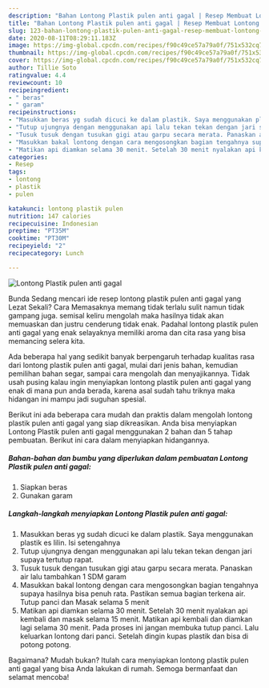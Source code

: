 ```yaml
---
description: "Bahan Lontong Plastik pulen anti gagal | Resep Membuat Lontong Plastik pulen anti gagal Yang Lezat"
title: "Bahan Lontong Plastik pulen anti gagal | Resep Membuat Lontong Plastik pulen anti gagal Yang Lezat"
slug: 123-bahan-lontong-plastik-pulen-anti-gagal-resep-membuat-lontong-plastik-pulen-anti-gagal-yang-lezat
date: 2020-08-11T08:29:11.183Z
image: https://img-global.cpcdn.com/recipes/f90c49ce57a79a0f/751x532cq70/lontong-plastik-pulen-anti-gagal-foto-resep-utama.jpg
thumbnail: https://img-global.cpcdn.com/recipes/f90c49ce57a79a0f/751x532cq70/lontong-plastik-pulen-anti-gagal-foto-resep-utama.jpg
cover: https://img-global.cpcdn.com/recipes/f90c49ce57a79a0f/751x532cq70/lontong-plastik-pulen-anti-gagal-foto-resep-utama.jpg
author: Tillie Soto
ratingvalue: 4.4
reviewcount: 10
recipeingredient:
- " beras"
- " garam"
recipeinstructions:
- "Masukkan beras yg sudah dicuci ke dalam plastik. Saya menggunakan plastik es lilin. Isi setengahnya"
- "Tutup ujungnya dengan menggunakan api lalu tekan tekan dengan jari supaya tertutup rapat."
- "Tusuk tusuk dengan tusukan gigi atau garpu secara merata. Panaskan air lalu tambahkan 1 SDM garam"
- "Masukkan bakal lontong dengan cara mengosongkan bagian tengahnya supaya hasilnya bisa penuh rata. Pastikan semua bagian terkena air. Tutup panci dan Masak selama 5 menit"
- "Matikan api diamkan selama 30 menit. Setelah 30 menit nyalakan api kembali dan masak selama 15 menit. Matikan api kembali dan diamkan lagi selama 30 menit. Pada proses ini jangan membuka tutup panci. Lalu keluarkan lontong dari panci. Setelah dingin kupas plastik dan bisa di potong potong."
categories:
- Resep
tags:
- lontong
- plastik
- pulen

katakunci: lontong plastik pulen 
nutrition: 147 calories
recipecuisine: Indonesian
preptime: "PT35M"
cooktime: "PT30M"
recipeyield: "2"
recipecategory: Lunch

---
```



![Lontong Plastik pulen anti gagal](https://img-global.cpcdn.com/recipes/f90c49ce57a79a0f/751x532cq70/lontong-plastik-pulen-anti-gagal-foto-resep-utama.jpg)

Bunda Sedang mencari ide resep lontong plastik pulen anti gagal yang Lezat Sekali? Cara Memasaknya memang tidak terlalu sulit namun tidak gampang juga. semisal keliru mengolah maka hasilnya tidak akan memuaskan dan justru cenderung tidak enak. Padahal lontong plastik pulen anti gagal yang enak selayaknya memiliki aroma dan cita rasa yang bisa memancing selera kita.

Ada beberapa hal yang sedikit banyak berpengaruh terhadap kualitas rasa dari lontong plastik pulen anti gagal, mulai dari jenis bahan, kemudian pemilihan bahan segar, sampai cara mengolah dan menyajikannya. Tidak usah pusing kalau ingin menyiapkan lontong plastik pulen anti gagal yang enak di mana pun anda berada, karena asal sudah tahu triknya maka hidangan ini mampu jadi suguhan spesial.




Berikut ini ada beberapa cara mudah dan praktis dalam mengolah lontong plastik pulen anti gagal yang siap dikreasikan. Anda bisa menyiapkan Lontong Plastik pulen anti gagal menggunakan 2 bahan dan 5 tahap pembuatan. Berikut ini cara dalam menyiapkan hidangannya.

<!--inarticleads1-->

##### Bahan-bahan dan bumbu yang diperlukan dalam pembuatan Lontong Plastik pulen anti gagal:

1. Siapkan  beras
1. Gunakan  garam




<!--inarticleads2-->

##### Langkah-langkah menyiapkan Lontong Plastik pulen anti gagal:

1. Masukkan beras yg sudah dicuci ke dalam plastik. Saya menggunakan plastik es lilin. Isi setengahnya
1. Tutup ujungnya dengan menggunakan api lalu tekan tekan dengan jari supaya tertutup rapat.
1. Tusuk tusuk dengan tusukan gigi atau garpu secara merata. Panaskan air lalu tambahkan 1 SDM garam
1. Masukkan bakal lontong dengan cara mengosongkan bagian tengahnya supaya hasilnya bisa penuh rata. Pastikan semua bagian terkena air. Tutup panci dan Masak selama 5 menit
1. Matikan api diamkan selama 30 menit. Setelah 30 menit nyalakan api kembali dan masak selama 15 menit. Matikan api kembali dan diamkan lagi selama 30 menit. Pada proses ini jangan membuka tutup panci. Lalu keluarkan lontong dari panci. Setelah dingin kupas plastik dan bisa di potong potong.




Bagaimana? Mudah bukan? Itulah cara menyiapkan lontong plastik pulen anti gagal yang bisa Anda lakukan di rumah. Semoga bermanfaat dan selamat mencoba!
